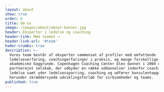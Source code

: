 ```yaml
---
layout: about
show: true
order: 6
title: Om os
image: /images/about/about-banner.jpg
header: Eksperter i ledelse og coaching
header-link: Mød teamet ⟶
header-link-url: '#team'
hader-crumbs: true
description: >-
  Vores team består af eksperter sammensat af profiler med omfattende
  ledelseserfaring, coachingerfaringer i praksis, og mange forskellige
  akademiske baggrunde. Copenhagen Coaching Center blev dannet i 2004 og er et
  partnerejet selskab, der udbyder en række uddannelser indenfor coaching og
  ledelse samt yder ledelsessparring, coaching og udfører konsulentopgaver,
  herunder skræddersyede udviklingsforløb for virksomheder og teams.
published: true
---
```

